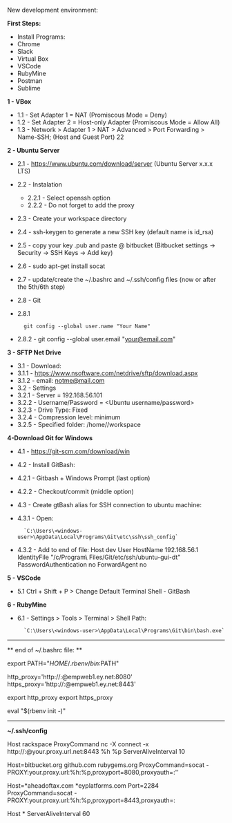 
New development environment:

**First Steps:**

* Install Programs:
* Chrome
* Slack
* Virtual Box
* VSCode
* RubyMine
* Postman
* Sublime

**1 - VBox**

* 1.1 - Set Adapter 1 = NAT (Promiscous Mode = Deny)
* 1.2 - Set Adapter 2 = Host-only Adapter (Promiscous Mode = Allow All)
* 1.3 - Network > Adapter 1 > NAT > Advanced > Port Forwarding > Name-SSH; (Host and Guest Port) 22

**2 - Ubuntu Server**

* 2.1 - https://www.ubuntu.com/download/server (Ubuntu Server x.x.x LTS)
* 2.2 - Instalation
    * 2.2.1 - Select openssh option
    * 2.2.2 - Do not forget to add the proxy
* 2.3 - Create your workspace directory
* 2.4 - ssh-keygen to generate a new SSH key (default name is id_rsa)
* 2.5 - copy your key .pub and paste @ bitbucket (Bitbucket settings -> Security -> SSH Keys -> Add key)
* 2.6 - sudo apt-get install socat
* 2.7 - update/create the ~/.bashrc and ~/.ssh/config files (now or after the 5th/6th step)
* 2.8 - Git
* 2.8.1 
        
        git config --global user.name "Your Name"
* 2.8.2 - git config --global user.email "your@email.com"

**3 - SFTP Net Drive**
* 3.1 - Download: 
* 3.1.1 - https://www.nsoftware.com/netdrive/sftp/download.aspx
* 3.1.2 - email: notme@mail.com
* 3.2 - Settings
* 3.2.1 - Server = 192.168.56.101
* 3.2.2 - Username/Password = <Ubuntu username/password>
* 3.2.3 - Drive Type: Fixed
* 3.2.4 - Compression level: minimum
* 3.2.5 - Specified folder: /home/<your-ubuntu-user>/workspace

**4-Download Git for Windows**
* 4.1 - https://git-scm.com/download/win
* 4.2 - Install GitBash:
* 4.2.1 - Gitbash + Windows Prompt (last option)
* 4.2.2 - Checkout/commit (middle option)
* 4.3 - Create gtBash alias for SSH connection to ubuntu machine:
* 4.3.1 - Open: 
        
        `C:\Users\<windows-user>\AppData\Local\Programs\Git\etc\ssh\ssh_config`
* 4.3.2 - Add to end of file: 
    Host dev
		User <your-ubuntu-user>
		HostName 192.168.56.1
        IdentityFile "/c/Program\ Files/Git/etc/ssh/ubuntu-gui-dt"
        PasswordAuthentication no
        ForwardAgent no

**5 - VSCode**
 * 5.1 Ctrl + Shift + P > Change Default Terminal Shell - GitBash

**6 - RubyMine**
* 6.1 - Settings > Tools > Terminal > Shell Path:

        `C:\Users\<windows-user>\AppData\Local\Programs\Git\bin\bash.exe`
	
---

** end of ~/.bashrc file: **

export PATH="$HOME/.rbenv/bin:$PATH"

http_proxy='http://<your-user>:<your-pass>@empweb1.ey.net:8080'
https_proxy='http://<your-user>:<your-pass>@empweb1.ey.net:8443'

export http_proxy
export https_proxy

eval "$(rbenv init -)"

---

**~/.ssh/config**

Host rackspace
    ProxyCommand  nc -X connect -x http://<your-user>:<your-pass>@your.proxy.url.net:8443 %h %p
    ServerAliveInterval 10

Host=bitbucket.org github.com rubygems.org
    ProxyCommand=socat - PROXY:your.proxy.url:%h:%p,proxyport=8080,proxyauth=<your-user>:'<your-pass>'

Host=*aheadoftax.com *eyplatforms.com
    Port=2284
    ProxyCommand=socat - PROXY:your.proxy.url:%h:%p,proxyport=8443,proxyauth=<your-user>:<your-pass>

Host *
    ServerAliveInterval 60